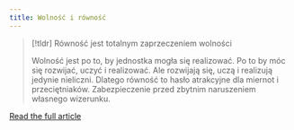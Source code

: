```yaml
---
title: Wolność i równość
---
```


> [!tldr] Równość jest totalnym zaprzeczeniem wolności
>
> Wolność jest po to, by jednostka mogła się realizować. Po to by móc się rozwijać, uczyć i realizować. Ale rozwijają się, uczą i realizują jedynie nieliczni.
> Dlatego równość to hasło atrakcyjne dla miernot i przeciętniaków. Zabezpieczenie przed zbytnim naruszeniem własnego wizerunku.

[Read the full article](https://zenjaskiniowca.pl/wolnosc-i-rownosc/)